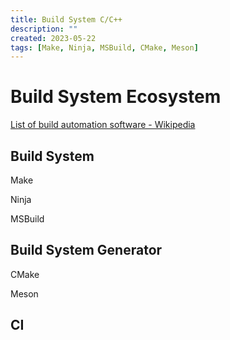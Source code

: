 ```yaml
---
title: Build System C/C++
description: ""
created: 2023-05-22
tags: [Make, Ninja, MSBuild, CMake, Meson]
---
```


# Build System Ecosystem

[List of build automation software - Wikipedia](https://en.wikipedia.org/wiki/List_of_build_automation_software)

## Build System

Make

Ninja

MSBuild

## Build System Generator

CMake

Meson

## CI